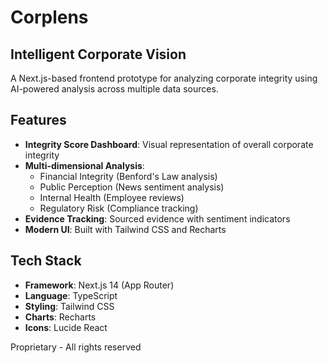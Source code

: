 # Corplens

## Intelligent Corporate Vision

A Next.js-based frontend prototype for analyzing corporate integrity using AI-powered analysis across multiple data sources.

## Features

- **Integrity Score Dashboard**: Visual representation of overall corporate integrity
- **Multi-dimensional Analysis**: 
  - Financial Integrity (Benford's Law analysis)
  - Public Perception (News sentiment analysis)
  - Internal Health (Employee reviews)
  - Regulatory Risk (Compliance tracking)
- **Evidence Tracking**: Sourced evidence with sentiment indicators
- **Modern UI**: Built with Tailwind CSS and Recharts


## Tech Stack

- **Framework**: Next.js 14 (App Router)
- **Language**: TypeScript
- **Styling**: Tailwind CSS
- **Charts**: Recharts
- **Icons**: Lucide React

Proprietary - All rights reserved
